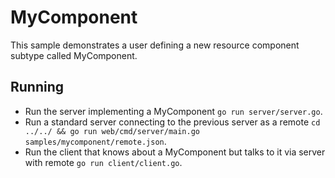 # MyComponent

This sample demonstrates a user defining a new resource component subtype called MyComponent.

## Running

* Run the server implementing a MyComponent `go run server/server.go`.
* Run a standard server connecting to the previous server as a remote `cd ../../ && go run web/cmd/server/main.go samples/mycomponent/remote.json`.
* Run the client that knows about a MyComponent but talks to it via server with remote `go run client/client.go`.

